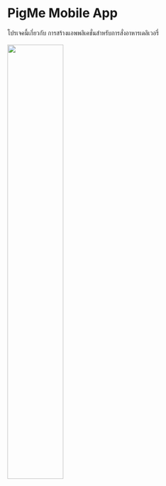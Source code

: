 # PigMe Mobile App
โปรเจคนี้เกี่ยวกับ การสร้างแอพพลิเคชั่นสำหรับการสั่งอาหารเดลิเวอรี่
<br><br>
<img src="https://user-images.githubusercontent.com/72259442/165293960-8a40c8ef-80ee-4b61-bda9-d8dfecb6bea1.jpg" width="50%"/>
